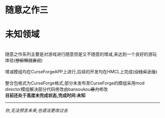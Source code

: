 # 随意之作三
# 未知领域
<br>随意之作系列主要是对游戏进行随意但是又不随意的增减,来达到一个良好的游玩体验(~~想偷懒就直说~~)</br>
<br>增减模组均在CurseForgeAPP上进行,后续的开发均在HMCL上完成(~~没钱买正版~~)</br>
<br>整合包格式为CurseForge格式,部分未发布至CurseForge的模组采用mod director模组解决部分代码修改由bansoukou~~暴力~~修改</br>
**目前还处于高度未完成状态,完成时间:未知**

----------

*你,无法预言未来,也语法更改过去*